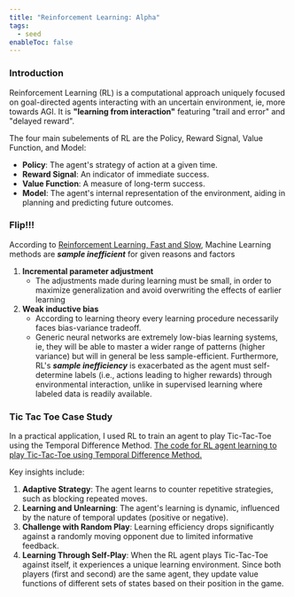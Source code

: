 ```yaml
---
title: "Reinforcement Learning: Alpha"
tags:
  - seed
enableToc: false
---
```

### Introduction
Reinforcement Learning (RL) is a computational approach uniquely focused on goal-directed agents interacting with an uncertain environment, ie, more towards AGI. It is **"learning from interaction"** featuring "trail and error" and "delayed reward".

The four main subelements of RL are the Policy, Reward Signal, Value Function, and Model:
- **Policy**: The agent's strategy of action at a given time.
- **Reward Signal**: An indicator of immediate success.
- **Value Function**: A measure of long-term success.
- **Model**: The agent's internal representation of the environment, aiding in planning and predicting future outcomes.
### **Flip!!!** 
According to [Reinforcement Learning, Fast and Slow](https://www.cell.com/action/showPdf?pii=S1364-6613%2819%2930061-0), Machine Learning methods are ***sample inefficient*** for given reasons and factors
1. **Incremental parameter adjustment**
	- The adjustments made during learning must be small, in order to maximize generalization and avoid overwriting the effects of earlier learning
2. **Weak inductive bias**
	- According to learning theory every learning procedure necessarily faces bias-variance tradeoff. 
	- Generic neural networks are extremely low-bias learning systems, ie, they will be able to master a wider range of patterns (higher variance) but will in general be less sample-efficient.
Furthermore, RL's ***sample inefficiency*** is exacerbated as the agent must self-determine labels (i.e., actions leading to higher rewards) through environmental interaction, unlike in supervised learning where labeled data is readily available.

### Tic Tac Toe Case Study
In a practical application, I used RL to train an agent to play Tic-Tac-Toe using the Temporal Difference Method. [The code for RL agent learning to play Tic-Tac-Toe using Temporal Difference Method.](https://github.com/ps4vs/Deep-RL/blob/main/Chapter-1/TicTacToe.ipynb)

Key insights include:
1. **Adaptive Strategy**: The agent learns to counter repetitive strategies, such as blocking repeated moves.
2. **Learning and Unlearning**: The agent's learning is dynamic, influenced by the nature of temporal updates (positive or negative).
3. **Challenge with Random Play**: Learning efficiency drops significantly against a randomly moving opponent due to limited informative feedback.
4. **Learning Through Self-Play**: When the RL agent plays Tic-Tac-Toe against itself, it experiences a unique learning environment. Since both players (first and second) are the same agent, they update value functions of different sets of states based on their position in the game.






